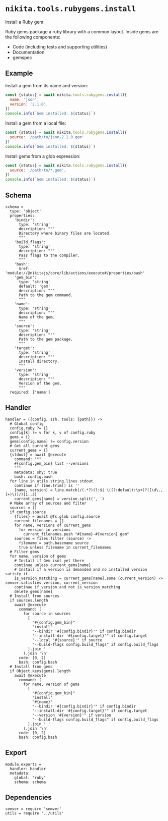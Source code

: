 
# `nikita.tools.rubygems.install`

Install a Ruby gem.

Ruby gems package a ruby library with a common layout. Inside gems are the 
following components:

- Code (including tests and supporting utilities)
- Documentation
- gemspec

## Example

Install a gem from its name and version:

```js
const {status} = await nikita.tools.rubygems.install({
  name: 'json',
  version: '2.1.0',
})
console.info(`Gem installed: ${status}`)
```

Install a gem from a local file:

```js
const {status} = await nikita.tools.rubygems.install({
  source: '/path/to/json-2.1.0.gem'
})
console.info(`Gem installed: ${status}`)
```

Install gems from a glob expression:

```js
const {status} = await nikita.tools.rubygems.install({
  source: '/path/to/*.gem',
})
console.info(`Gem installed: ${status}`)
```

## Schema

    schema =
      type: 'object'
      properties:
        'bindir':
          type: 'string'
          description: """
          Directory where binary files are located.
          """
        'build_flags':
          type: 'string'
          description: """
          Pass flags to the compiler.
          """
        'bash':
          $ref: 'module://@nikitajs/core/lib/actions/execute#/properties/bash'
        'gem_bin':
          type: 'string'
          default: 'gem'
          description: """
          Path to the gem command.
          """
        'name':
          type: 'string'
          description: """
          Name of the gem.
          """
        'source':
          type: 'string'
          description: """
          Path to the gem package.
          """
        'target':
          type: 'string'
          description: """
          Install directory.
          """
        'version':
          type: 'string'
          description: """
          Version of the gem.
          """
      required: ['name']

## Handler

    handler = ({config, ssh, tools: {path}}) ->
      # Global config
      config.ruby ?= {}
      config[k] ?= v for k, v of config.ruby
      gems = {}
      gems[config.name] ?= config.version
      # Get all current gems
      current_gems = {}
      {stdout} = await @execute
        command: """
        #{config.gem_bin} list --versions
        """
        metadata: shy: true
        bash: config.bash
      for line in utils.string.lines stdout
        continue if line.trim() is ''
        [name, version] = line.match(/(.*?)(?:$| \((?:default:\s+)?([\d\., ]+)\))/)[1..3]
        current_gems[name] = version.split(', ')
      # Make array of sources and filter
      sources = []
      if config.source
        {files} = await @fs.glob config.source
        current_filenames = []
        for name, versions of current_gems
          for version in versions
            current_filenames.push "#{name}-#{version}.gem"
        sources = files.filter (source) ->
          filename = path.basename source
          true unless filename in current_filenames
      # Filter gems
      for name, version of gems
        # Install if Gem isnt yet there
        continue unless current_gems[name]
        # Install if a version is demanded and no installed version satisfy it
        is_version_matching = current_gems[name].some (current_version) -> semver.satisfies version, current_version
        continue if version and not is_version_matching
        delete gems[name]
      # Install from sources
      if sources.length
        await @execute
          command: (
            for source in sources
              [
                "#{config.gem_bin}"
                "install"
                "--bindir '#{config.bindir}'" if config.bindir
                "--install-dir '#{config.target}'" if config.target
                "--local '#{source}'" if source
                "--build-flags config.build_flags" if config.build_flags
              ].join ' '
            ).join '\n'
          code: [0, 2]
          bash: config.bash
      # Install from gems
      if Object.keys(gems).length
        await @execute
          command: (
            for name, version of gems
              [
                "#{config.gem_bin}"
                "install"
                "#{name}"
                "--bindir '#{config.bindir}'" if config.bindir
                "--install-dir '#{config.target}'" if config.target
                "--version '#{version}'" if version
                "--build-flags config.build_flags" if config.build_flags
              ].join ' '
            ).join '\n'
          code: [0, 2]
          bash: config.bash

## Export

    module.exports =
      handler: handler
      metadata:
        global: 'ruby'
        schema: schema

## Dependencies

    semver = require 'semver'
    utils = require '../utils'
